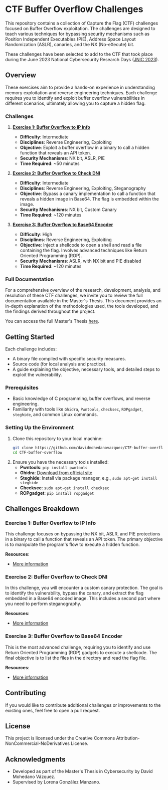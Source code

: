 # CTF Buffer Overflow Challenges

This repository contains a collection of Capture the Flag (CTF) challenges focused on Buffer Overflow exploitation. The challenges are designed to teach various techniques for bypassing security mechanisms such as Position Independent Executables (PIE), Address Space Layout Randomization (ASLR), canaries, and the NX (No-eXecute) bit.

These challenges have been selected to add to the CTF that took place during the June 2023 National Cybersecurity Research Days ([JNIC 2023](https://2023.jnic.es/)). 

## Overview

These exercises aim to provide a hands-on experience in understanding memory exploitation and reverse engineering techniques. Each challenge requires you to identify and exploit buffer overflow vulnerabilities in different scenarios, ultimately allowing you to capture a hidden flag.

### Challenges

1. **[Exercise 1: Buffer Overflow to IP Info](#exercise-1-buffer-overflow-to-ip-info)**
   - **Difficulty**: Intermediate
   - **Disciplines**: Reverse Engineering, Exploiting
   - **Objective**: Exploit a buffer overflow in a binary to call a hidden function that reveals an API token.
   - **Security Mechanisms**: NX bit, ASLR, PIE
   - **Time Required**: ~50 minutes

2. **[Exercise 2: Buffer Overflow to Check DNI](#exercise-2-buffer-overflow-to-check-dni)**
   - **Difficulty**: Intermediate
   - **Disciplines**: Reverse Engineering, Exploiting, Steganography
   - **Objective**: Bypass a canary implementation to call a function that reveals a hidden image in Base64. The flag is embedded within the image.
   - **Security Mechanisms**: NX bit, Custom Canary
   - **Time Required**: ~120 minutes

3. **[Exercise 3: Buffer Overflow to Base64 Encoder](#exercise-3-buffer-overflow-to-base64-encoder)**
   - **Difficulty**: High
   - **Disciplines**: Reverse Engineering, Exploiting
   - **Objective**: Inject a shellcode to open a shell and read a file containing the flag. Involves advanced techniques like Return Oriented Programming (ROP).
   - **Security Mechanisms**: ASLR, with NX bit and PIE disabled
   - **Time Required**: ~120 minutes

### Full Documentation

For a comprehensive overview of the research, development, analysis, and resolution of these CTF challenges, we invite you to review the full documentation available in the Master's Thesis. This document provides an in-depth explanation of the methodologies used, the tools developed, and the findings derived throughout the project.

You can access the full Master's Thesis [here](TFM_DavidMohedanoVázquez.pdf).


## Getting Started

Each challenge includes:
- A binary file compiled with specific security measures.
- Source code (for local analysis and practice).
- A guide explaining the objective, necessary tools, and detailed steps to exploit the vulnerability.

### Prerequisites
- Basic knowledge of C programming, buffer overflows, and reverse engineering.
- Familiarity with tools like `Ghidra`, `Pwntools`, `checksec`, `ROPgadget`, `steghide`, and common Linux commands.

### Setting Up the Environment
1. Clone this repository to your local machine:
   ```bash
   git clone https://github.com/davidmohedanovazquez/CTF-buffer-overflow.git
   cd CTF-buffer-overflow
   ```
2. Ensure you have the necessary tools installed:
   - **Pwntools**: `pip install pwntools`
   - **Ghidra**: [Download from official site](https://ghidra-sre.org/)
   - **Steghide**: Install via package manager, e.g., `sudo apt-get install steghide`
   - **Checksec**: `sudo apt-get install checksec`
   - **ROPgadget**: `pip install ropgadget`

## Challenges Breakdown

### Exercise 1: Buffer Overflow to IP Info
This challenge focuses on bypassing the NX bit, ASLR, and PIE protections in a binary to call a function that reveals an API token. The primary objective is to manipulate the program's flow to execute a hidden function.

**Resources**:
- [More information](ctf1_ipinfo/)

### Exercise 2: Buffer Overflow to Check DNI
In this challenge, you will encounter a custom canary protection. The goal is to identify the vulnerability, bypass the canary, and extract the flag embedded in a Base64 encoded image. This includes a second part where you need to perform steganography.

**Resources**:
- [More information](ctf2_checkdni/)

### Exercise 3: Buffer Overflow to Base64 Encoder
This is the most advanced challenge, requiring you to identify and use Return Oriented Programming (ROP) gadgets to execute a shellcode. The final objective is to list the files in the directory and read the flag file.

**Resources**:
- [More information](ctf3_base64/)

## Contributing
If you would like to contribute additional challenges or improvements to the existing ones, feel free to open a pull request.

## License
This project is licensed under the Creative Commons Attribution-NonCommercial-NoDerivatives License.

## Acknowledgments
- Developed as part of the Master's Thesis in Cybersecurity by David Mohedano Vázquez.
- Supervised by Lorena González Manzano.
